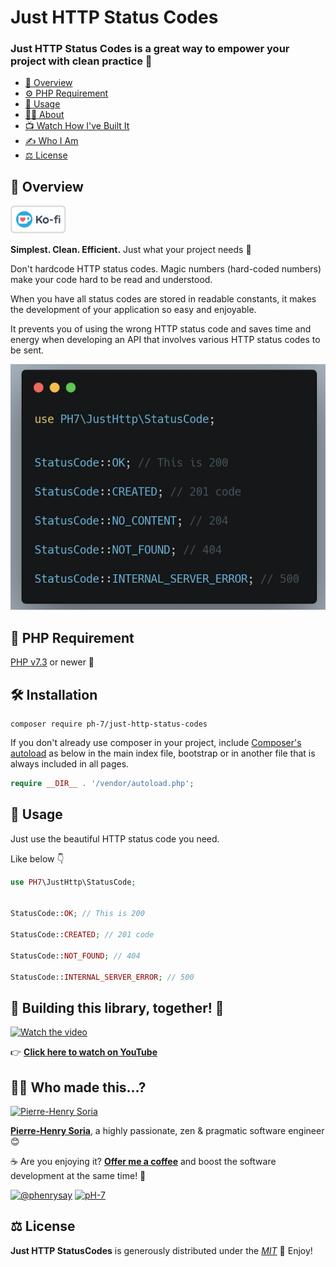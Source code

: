 # Just HTTP Status Codes

### Just HTTP Status Codes is a great way to empower your project with clean practice 💫

- [👀 Overview](#-overview)
- [⚙️ PHP Requirement](#-php-requirement)
- [🤩 Usage](#-usage)
- [🧑‍🍳 About](#cook-author)
- [📺 Watch How I've Built It](#-building-this-library-together-)
- [✍️ Who I Am](#-who-made-this)
- [⚖️ License](#-license)


## 📄 Overview

[![Ko Fi - Offer Me A Coffee](media/kofi-logo.png)](https://ko-fi.com/phenry)

**Simplest. Clean. Efficient.** Just what your project needs 🧹

Don't hardcode HTTP status codes. Magic numbers (hard-coded numbers) make your code hard to be read and understood.

When you have all status codes are stored in readable constants, it makes the development of your application so easy and enjoyable.

It prevents you of using the wrong HTTP status code and saves time and energy when developing an API that involves various HTTP status codes to be sent.

![PHP HTTP Status Codes constants](php-http-status-codes.png)


## 🐘 PHP Requirement

[PHP v7.3](https://www.php.net/releases/7_3_0.php) or newer 🚀


## 🛠 Installation

```
composer require ph-7/just-http-status-codes
```

If you don't already use composer in your project, include [Composer's autoload](https://getcomposer.org/doc/01-basic-usage.md#autoloading) as below in the main index file, bootstrap or in another file that is always included in all pages.

```php
require __DIR__ . '/vendor/autoload.php';
```


## 🥳 Usage

Just use the beautiful HTTP status code you need.

Like below 👇

```php
use PH7\JustHttp\StatusCode;


StatusCode::OK; // This is 200

StatusCode::CREATED; // 201 code

StatusCode::NOT_FOUND; // 404

StatusCode::INTERNAL_SERVER_ERROR; // 500
```


## 💪 Building this library, together! 🚀

[![Watch the video][video-thumbnail]](https://www.youtube.com/watch?v=fK9K-UrLHNE)

👉 **[Click here to watch on YouTube](https://www.youtube.com/watch?v=fK9K-UrLHNE)**


## 🧑‍🍳 Who made this...?

[![Pierre-Henry Soria](https://s.gravatar.com/avatar/a210fe61253c43c869d71eaed0e90149?s=200)](https://ph7.me 'Pierre-Henry Soria personal website')

**[Pierre-Henry Soria](https://ph7.me)**, a highly passionate, zen &amp; pragmatic software engineer 😊

️☕️ Are you enjoying it? **[Offer me a coffee](https://ko-fi.com/phenry)** and boost the software development at the same time! 💪

[![@phenrysay][twitter-image]](https://twitter.com/phenrysay) [![pH-7][github-image]](https://github.com/pH-7)


## ⚖️ License

**Just HTTP StatusCodes** is generously distributed under the _[MIT](https://opensource.org/licenses/MIT)_ 🎉 Enjoy!


<!-- GitHub's Markdown reference links -->
[twitter-image]: https://img.shields.io/badge/Twitter-1DA1F2?style=for-the-badge&logo=twitter&logoColor=white
[github-image]: https://img.shields.io/badge/GitHub-100000?style=for-the-badge&logo=github&logoColor=white
[video-thumbnail]: https://i1.ytimg.com/vi/fK9K-UrLHNE/sddefault.jpg
